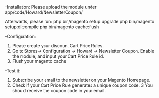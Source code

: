-Installation:
Please upload the module under app/code/Howard/NewsletterCoupon/

Afterwards, please run:
php bin/magento setup:upgrade
php bin/magento setup:di:compile
php bin/magento cache:flush

-Configuration:
1. Please create your discount Cart Price Rules.
2. Go to Stores-> Configuration -> Howard -> Newsletter Coupon. Enable the module, and input your Cart Price Rule id.
3. Flush your magento cache

-Test it:
1. Subscribe your email to the newsletter on your Magento Homepage.
2. Check if your Cart Price Rule generates a unique coupon code.
3  You should receive the coupon code in your email.

